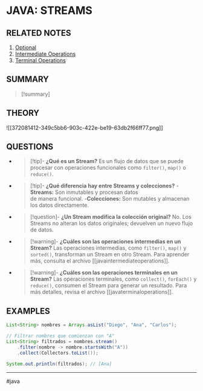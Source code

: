 # JAVA: STREAMS
## RELATED NOTES
1. [Optional](javaoptional.md)
2. [Intermediate Operations](javaintermediateoperations.md)
3. [Terminal Operations](javaterminaloperations.md)
## SUMMARY
> [!summary]
> 

## THEORY

![[372081412-349c5bb6-903c-422e-be19-63db2f66ff77.png]]

## QUESTIONS
	
- > [!tip]- **¿Qué es un Stream?**
    Es un flujo de datos que se puede procesar con operaciones funcionales como `filter()`, `map()` o `reduce()`.

- > [!tip]- **¿Qué diferencia hay entre Streams y colecciones?**
    -**Streams:** Son inmutables y procesan datos  
    de manera funcional.
    -**Colecciones:** Son mutables y almacenan los datos directamente.

- > [!question]- **¿Un Stream modifica la colección original?**
    No. Los Streams no alteran los datos originales; devuelven un nuevo flujo de datos.

- > [!warning]- **¿Cuáles son las operaciones intermedias en un Stream?**
    Las operaciones intermedias, como `filter()`, `map()` y `sorted()`, transforman un Stream en otro Stream. Para aprender más, consulta el archivo [[javaintermediateoperations]].

- > [!warning]- **¿Cuáles son las operaciones terminales en un Stream?**
    Las operaciones terminales, como `collect()`, `forEach()` y `reduce()`, consumen el Stream para generar un resultado. Para más detalles, revisa el archivo [[javaterminaloperations]].

## EXAMPLES

```java
List<String> nombres = Arrays.asList("Diego", "Ana", "Carlos");

// Filtrar nombres que comienzan con "A"
List<String> filtrados = nombres.stream()
    .filter(nombre -> nombre.startsWith("A"))
    .collect(Collectors.toList());

System.out.println(filtrados); // [Ana]
```

- - -
#java 